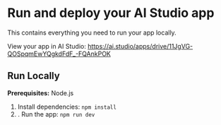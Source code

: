 
# Run and deploy your AI Studio app

This contains everything you need to run your app locally.

View your app in AI Studio: https://ai.studio/apps/drive/11JgVG-QOSpqmEwYQgkdFdF_-FQAnkPOK

## Run Locally

**Prerequisites:**  Node.js


1. Install dependencies:
   `npm install`
2. . Run the app:
   `npm run dev`
